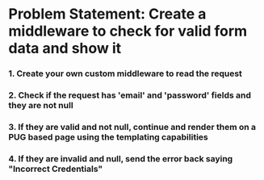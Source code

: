# Problem Statement: Create a middleware to check for valid form data and show it
### 1. Create your own custom middleware to read the request
### 2. Check if the request has 'email' and 'password' fields and they are not null
### 3. If they are valid and not null, continue and render them on a PUG based page using the templating capabilities
### 4. If they are invalid and null, send the error back saying "Incorrect Credentials"
